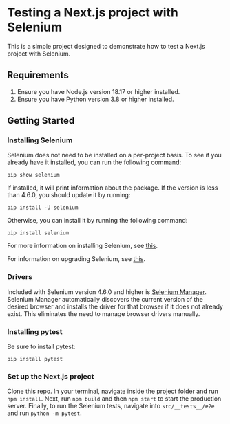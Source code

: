 # Testing a Next.js project with Selenium

This is a simple project designed to demonstrate how to test a Next.js project
with Selenium.

## Requirements

1. Ensure you have Node.js version 18.17 or higher installed.
2. Ensure you have Python version 3.8 or higher installed.

## Getting Started

### Installing Selenium

Selenium does not need to be installed on a per-project basis. To see if you
already have it installed, you can run the following command:

```
pip show selenium
```

If installed, it will print information about the package. If the version is less
than 4.6.0, you should update it by running:

```
pip install -U selenium
```

Otherwise, you can install it by running the following command:

```
pip install selenium
```

For more information on installing Selenium, see [this](https://www.selenium.dev/documentation/webdriver/getting_started/install_library/).

For information on upgrading Selenium, see [this](https://www.selenium.dev/documentation/webdriver/troubleshooting/upgrade_to_selenium_4/).

### Drivers

Included with Selenium version 4.6.0 and higher is [Selenium Manager](https://www.selenium.dev/documentation/selenium_manager/).
Selenium Manager automatically discovers the current version of the desired browser and installs
the driver for that browser if it does not already exist. This eliminates the need
to manage browser drivers manually.

### Installing pytest

Be sure to install pytest:

```
pip install pytest
```

### Set up the Next.js project

Clone this repo. In your terminal, navigate inside the project folder and run
`npm install`. Next, run `npm build` and then `npm start` to start the production
server. Finally, to run the Selenium tests, navigate into `src/__tests__/e2e` and run
`python -m pytest`.
